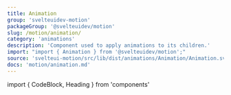 ```yaml
---
title: Animation
group: 'svelteuidev-motion'
packageGroup: '@svelteuidev/motion'
slug: /motion/animation/
category: 'animations'
description: 'Component used to apply animations to its children.'
import: "import { Animation } from '@svelteuidev/motion';"
source: 'svelteui-motion/src/lib/dist/animations/Animation/Animation.svelte'
docs: 'motion/animation.md'
---
```


import { CodeBlock, Heading } from 'components'

<Heading />
